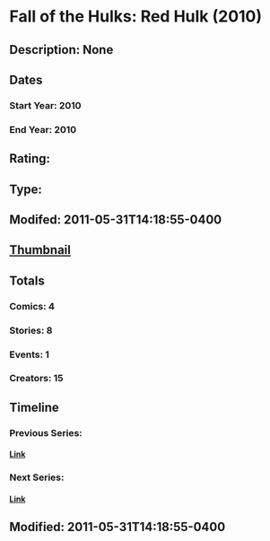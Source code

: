 # Fall of the Hulks: Red Hulk (2010)
## Description: None
## Dates
### Start Year: 2010
### End Year: 2010
## Rating: 
## Type: 
## Modifed: 2011-05-31T14:18:55-0400
## [Thumbnail](http://i.annihil.us/u/prod/marvel/i/mg/1/70/4bac1a2ece25d.jpg)
## Totals
### Comics: 4
### Stories: 8
### Events: 1
### Creators: 15
## Timeline
### Previous Series: 
#### [Link]()
### Next Series: 
#### [Link]()
## Modified: 2011-05-31T14:18:55-0400